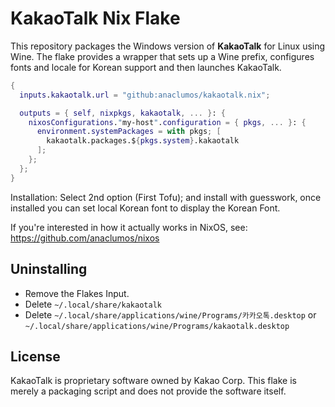 # KakaoTalk Nix Flake

This repository packages the Windows version of **KakaoTalk** for Linux using Wine. The flake provides a wrapper that sets up a Wine prefix, configures fonts and locale for Korean support and then launches KakaoTalk.

```nix
{
  inputs.kakaotalk.url = "github:anaclumos/kakaotalk.nix";

  outputs = { self, nixpkgs, kakaotalk, ... }: {
    nixosConfigurations."my-host".configuration = { pkgs, ... }: {
      environment.systemPackages = with pkgs; [
        kakaotalk.packages.${pkgs.system}.kakaotalk
      ];
    };
  };
}
```

Installation: Select 2nd option (First Tofu); and install with guesswork, once installed you can set local Korean font to display the Korean Font.

If you're interested in how it actually works in NixOS, see: https://github.com/anaclumos/nixos

## Uninstalling

- Remove the Flakes Input.
- Delete `~/.local/share/kakaotalk`
- Delete `~/.local/share/applications/wine/Programs/카카오톡.desktop` or `~/.local/share/applications/wine/Programs/kakaotalk.desktop`

## License

KakaoTalk is proprietary software owned by Kakao Corp. This flake is merely a packaging script and does not provide the software itself.
